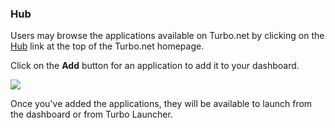 ### Hub

Users may browse the applications available on Turbo.net by clicking on the [Hub](https://turbo.net/hub) link at the top of the Turbo.net homepage.

Click on the **Add** button for an application to add it to your dashboard.

![](/docs/hub/overview/browsing-applications-on-the-turbo.net-hub-1.png)

Once you've added the applications, they will be available to launch from the dashboard or from Turbo Launcher.
